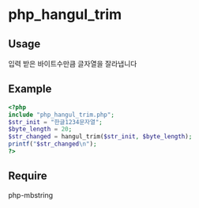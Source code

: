 # php_hangul_trim

## Usage
입력 받은 바이트수만큼 글자열을 잘라냅니다

## Example

```php
<?php
include "php_hangul_trim.php";
$str_init = "한글1234문자열";
$byte_length = 20;
$str_changed = hangul_trim($str_init, $byte_length);
printf("$str_changed\n");
?>
```

## Require
php-mbstring
